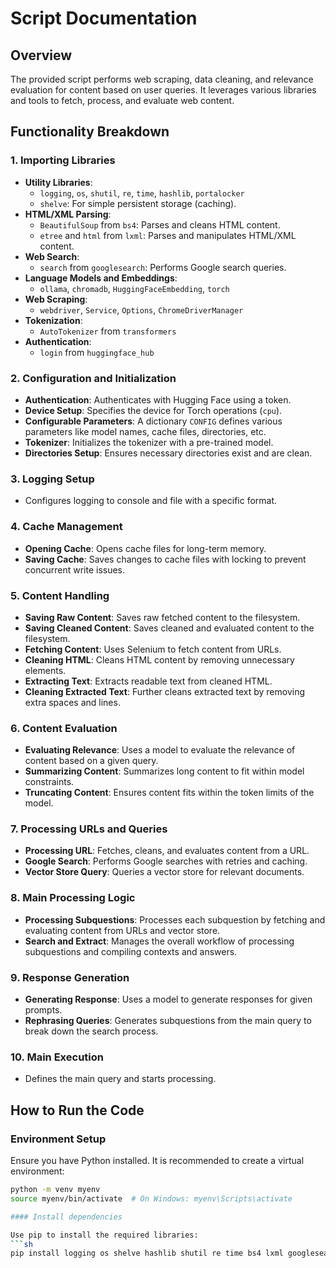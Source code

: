# Script Documentation

## Overview

The provided script performs web scraping, data cleaning, and relevance evaluation for content based on user queries. It leverages various libraries and tools to fetch, process, and evaluate web content.

## Functionality Breakdown

### 1. Importing Libraries

- **Utility Libraries**: 
  - `logging`, `os`, `shutil`, `re`, `time`, `hashlib`, `portalocker`
  - `shelve`: For simple persistent storage (caching).
- **HTML/XML Parsing**:
  - `BeautifulSoup` from `bs4`: Parses and cleans HTML content.
  - `etree` and `html` from `lxml`: Parses and manipulates HTML/XML content.
- **Web Search**:
  - `search` from `googlesearch`: Performs Google search queries.
- **Language Models and Embeddings**:
  - `ollama`, `chromadb`, `HuggingFaceEmbedding`, `torch`
- **Web Scraping**:
  - `webdriver`, `Service`, `Options`, `ChromeDriverManager`
- **Tokenization**:
  - `AutoTokenizer` from `transformers`
- **Authentication**:
  - `login` from `huggingface_hub`

### 2. Configuration and Initialization

- **Authentication**: Authenticates with Hugging Face using a token.
- **Device Setup**: Specifies the device for Torch operations (`cpu`).
- **Configurable Parameters**: A dictionary `CONFIG` defines various parameters like model names, cache files, directories, etc.
- **Tokenizer**: Initializes the tokenizer with a pre-trained model.
- **Directories Setup**: Ensures necessary directories exist and are clean.

### 3. Logging Setup

- Configures logging to console and file with a specific format.

### 4. Cache Management

- **Opening Cache**: Opens cache files for long-term memory.
- **Saving Cache**: Saves changes to cache files with locking to prevent concurrent write issues.

### 5. Content Handling

- **Saving Raw Content**: Saves raw fetched content to the filesystem.
- **Saving Cleaned Content**: Saves cleaned and evaluated content to the filesystem.
- **Fetching Content**: Uses Selenium to fetch content from URLs.
- **Cleaning HTML**: Cleans HTML content by removing unnecessary elements.
- **Extracting Text**: Extracts readable text from cleaned HTML.
- **Cleaning Extracted Text**: Further cleans extracted text by removing extra spaces and lines.

### 6. Content Evaluation

- **Evaluating Relevance**: Uses a model to evaluate the relevance of content based on a given query.
- **Summarizing Content**: Summarizes long content to fit within model constraints.
- **Truncating Content**: Ensures content fits within the token limits of the model.

### 7. Processing URLs and Queries

- **Processing URL**: Fetches, cleans, and evaluates content from a URL.
- **Google Search**: Performs Google searches with retries and caching.
- **Vector Store Query**: Queries a vector store for relevant documents.

### 8. Main Processing Logic

- **Processing Subquestions**: Processes each subquestion by fetching and evaluating content from URLs and vector store.
- **Search and Extract**: Manages the overall workflow of processing subquestions and compiling contexts and answers.

### 9. Response Generation

- **Generating Response**: Uses a model to generate responses for given prompts.
- **Rephrasing Queries**: Generates subquestions from the main query to break down the search process.

### 10. Main Execution

- Defines the main query and starts processing.

## How to Run the Code

### Environment Setup

Ensure you have Python installed. It is recommended to create a virtual environment:

```sh
python -m venv myenv
source myenv/bin/activate  # On Windows: myenv\Scripts\activate

#### Install dependencies

Use pip to install the required libraries:
```sh
pip install logging os shelve hashlib shutil re time bs4 lxml googlesearch-python ollama chromadb transformers torch portalocker urllib3 selenium webdriver-manager
```
